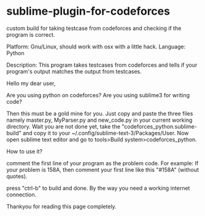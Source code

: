 # sublime-plugin-for-codeforces
custom build for taking testcase from codeforces and checking if the program is correct.

Platform: Gnu/Linux, should work with osx with a little hack.
Language: Python

Description: This program takes testcases from codeforces and tells if your program's output matches the output from testcases.

Hello my dear user,

Are you using python on codeforces?
Are you using sublime3 for writing code?

Then this must be a gold mine for you. Just copy and paste the three files namely master.py, MyParser.py and new_code.py in your current working directory. Wait you are not done yet, take the "codeforces_python.sublime-build" and copy it to your ~/.config/sublime-text-3/Packages/User. Now open sublime text editor and go to tools>Build system>codeforces_python.

How to use it?

comment the first line of your program as the problem code.
For example:
If your problem is 158A, then comment your first line like this "#158A" (without quotes).

press "ctrl-b" to build and done.
By the way you need a working internet connection.

Thankyou for reading this page completely.

